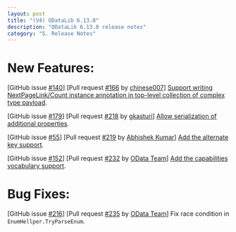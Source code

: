 ```yaml
---
layout: post
title: "(V4) ODataLib 6.13.0"
description: "ODataLib 6.13.0 release notes"
category: "5. Release Notes"
---
```


# New Features: #
[GitHub issue [#140](https://github.com/OData/odata.net/issues/140)] [Pull request [#166](https://github.com/OData/odata.net/pull/166) by [chinese007](https://github.com/chinese007)] [Support writing NextPageLink/Count instance annotation in top-level collection of complex type payload](http://odata.github.io/odata.net/#06-08-nextpagelinkAndCountForCollection). 

[GitHub issue [#179](https://github.com/OData/odata.net/issues/179)] [Pull request [#218](https://github.com/OData/odata.net/pull/218) by [gkasturi](https://github.com/gkasturi)] [Allow serialization of additional properties](http://odata.github.io/odata.net/#06-11-allow-serialization-of-additional-pproperties).

[GitHub issue [#55](https://github.com/OData/odata.net/issues/55)] [Pull request [#219](https://github.com/OData/odata.net/pull/219) by [Abhishek Kumar](https://github.com/abkmr)] [Add the alternate key support](http://odata.github.io/odata.net/#06-06-alternatekey).

[GitHub issue [#152](https://github.com/OData/odata.net/issues/152)] [Pull request [#232](https://github.com/OData/odata.net/pull/232) by [OData Team](http://odata.github.io)] [Add the capabilities vocabulary support](http://odata.github.io/odata.net/#06-07-capabilitiesVocabulary).

# Bug Fixes: #
[GitHub issue [#216](https://github.com/OData/odata.net/issues/216)] [Pull request [#235](https://github.com/OData/odata.net/pull/235) by [OData Team](http://odata.github.io)] Fix race condition in `EnumHellper.TryParseEnum`.
